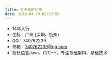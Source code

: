 ```yaml
---
title: 关于我的屁事
date: 2016-04-30 02:35:55
---
```


- 14年入行
- 坐标：广州 (深圳、杭州)
- QQ：740762239
- 邮箱：740762239@qq.com
- 擅长语言Java、C/C++，专注基础架构、基础技术

